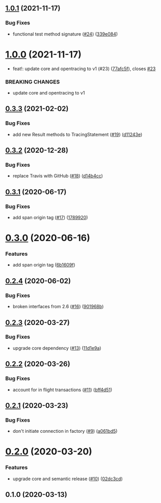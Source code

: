 ## [1.0.1](https://github.com/auxmoney/OpentracingBundle-Doctrine-DBAL/compare/v1.0.0...v1.0.1) (2021-11-17)


### Bug Fixes

* functional test method signature ([#24](https://github.com/auxmoney/OpentracingBundle-Doctrine-DBAL/issues/24)) ([339e084](https://github.com/auxmoney/OpentracingBundle-Doctrine-DBAL/commit/339e0841ebc8017f5dd973be4b732483043784f5))

# [1.0.0](https://github.com/auxmoney/OpentracingBundle-Doctrine-DBAL/compare/v0.3.3...v1.0.0) (2021-11-17)


* feat!: update core and opentracing to v1 (#23) ([77afc5f](https://github.com/auxmoney/OpentracingBundle-Doctrine-DBAL/commit/77afc5fad58f78ecbf440dc9cce398c1f7668ed8)), closes [#23](https://github.com/auxmoney/OpentracingBundle-Doctrine-DBAL/issues/23)


### BREAKING CHANGES

* update core and opentracing to v1

## [0.3.3](https://github.com/auxmoney/OpentracingBundle-Doctrine-DBAL/compare/v0.3.2...v0.3.3) (2021-02-02)


### Bug Fixes

* add new Result methods to TracingStatement ([#19](https://github.com/auxmoney/OpentracingBundle-Doctrine-DBAL/issues/19)) ([d11243e](https://github.com/auxmoney/OpentracingBundle-Doctrine-DBAL/commit/d11243e20e12a788f2ce1f3b556d206209f4aa03))

## [0.3.2](https://github.com/auxmoney/OpentracingBundle-Doctrine-DBAL/compare/v0.3.1...v0.3.2) (2020-12-28)


### Bug Fixes

* replace Travis with GitHub ([#18](https://github.com/auxmoney/OpentracingBundle-Doctrine-DBAL/issues/18)) ([d14b4cc](https://github.com/auxmoney/OpentracingBundle-Doctrine-DBAL/commit/d14b4ccf55cfb1d8bc284e26138d1a7cdea75022))

## [0.3.1](https://github.com/auxmoney/OpentracingBundle-Doctrine-DBAL/compare/v0.3.0...v0.3.1) (2020-06-17)


### Bug Fixes

* add span origin tag ([#17](https://github.com/auxmoney/OpentracingBundle-Doctrine-DBAL/issues/17)) ([1789920](https://github.com/auxmoney/OpentracingBundle-Doctrine-DBAL/commit/178992008373f5bfe13605bd21d0d48e392f322a))

# [0.3.0](https://github.com/auxmoney/OpentracingBundle-Doctrine-DBAL/compare/v0.2.4...v0.3.0) (2020-06-16)


### Features

* add span origin tag ([6b1609f](https://github.com/auxmoney/OpentracingBundle-Doctrine-DBAL/commit/6b1609f3161ec4b8a2a7c3b5d361d5c17b51ddb1))

## [0.2.4](https://github.com/auxmoney/OpentracingBundle-Doctrine-DBAL/compare/v0.2.3...v0.2.4) (2020-06-02)


### Bug Fixes

* broken interfaces from 2.6 ([#16](https://github.com/auxmoney/OpentracingBundle-Doctrine-DBAL/issues/16)) ([901968b](https://github.com/auxmoney/OpentracingBundle-Doctrine-DBAL/commit/901968ba52859de10fd8c3042652b5ec21ea90b3))

## [0.2.3](https://github.com/auxmoney/OpentracingBundle-Doctrine-DBAL/compare/v0.2.2...v0.2.3) (2020-03-27)


### Bug Fixes

* upgrade core dependency ([#13](https://github.com/auxmoney/OpentracingBundle-Doctrine-DBAL/issues/13)) ([11d1e9a](https://github.com/auxmoney/OpentracingBundle-Doctrine-DBAL/commit/11d1e9ac8d0ea268092961a67f2d9c3ae5da5eda))

## [0.2.2](https://github.com/auxmoney/OpentracingBundle-Doctrine-DBAL/compare/v0.2.1...v0.2.2) (2020-03-26)


### Bug Fixes

* account for in flight transactions ([#11](https://github.com/auxmoney/OpentracingBundle-Doctrine-DBAL/issues/11)) ([bff4d51](https://github.com/auxmoney/OpentracingBundle-Doctrine-DBAL/commit/bff4d51796211636aa305b71670d730f29560052))

## [0.2.1](https://github.com/auxmoney/OpentracingBundle-Doctrine-DBAL/compare/v0.2.0...v0.2.1) (2020-03-23)


### Bug Fixes

* don't initiate connection in factory ([#9](https://github.com/auxmoney/OpentracingBundle-Doctrine-DBAL/issues/9)) ([a061bd5](https://github.com/auxmoney/OpentracingBundle-Doctrine-DBAL/commit/a061bd58845c3abd02828cc171f540f4919e60b4))

# [0.2.0](https://github.com/auxmoney/OpentracingBundle-Doctrine-DBAL/compare/v0.1.0...v0.2.0) (2020-03-20)


### Features

* upgrade core and semantic release ([#10](https://github.com/auxmoney/OpentracingBundle-Doctrine-DBAL/issues/10)) ([02dc3cd](https://github.com/auxmoney/OpentracingBundle-Doctrine-DBAL/commit/02dc3cd66c4bce6f621f3f391276635f63286ffb))

## 0.1.0 (2020-03-13)
